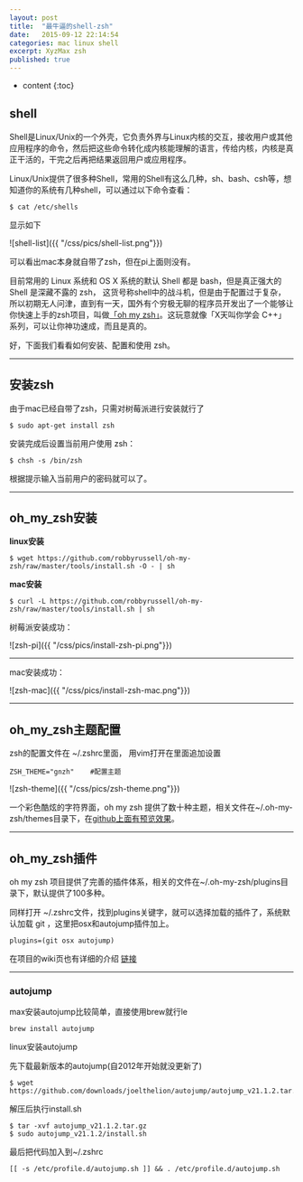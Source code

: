 ```yaml
---
layout: post
title:  "最牛逼的shell-zsh"
date:   2015-09-12 22:14:54
categories: mac linux shell
excerpt: XyzMax zsh
published: true
---
```


* content
{:toc}

## shell

Shell是Linux/Unix的一个外壳，它负责外界与Linux内核的交互，接收用户或其他应用程序的命令，然后把这些命令转化成内核能理解的语言，传给内核，内核是真正干活的，干完之后再把结果返回用户或应用程序。

Linux/Unix提供了很多种Shell，常用的Shell有这么几种，sh、bash、csh等，想知道你的系统有几种shell，可以通过以下命令查看：

	$ cat /etc/shells

显示如下

![shell-list]({{ "/css/pics/shell-list.png"}})

可以看出mac本身就自带了zsh，但在pi上面则没有。

目前常用的 Linux 系统和 OS X 系统的默认 Shell 都是 bash，但是真正强大的 Shell 是深藏不露的 zsh， 这货号称shell中的战斗机，但是由于配置过于复杂，所以初期无人问津，直到有一天，国外有个穷极无聊的程序员开发出了一个能够让你快速上手的zsh项目，叫做[「oh my zsh」](https://github.com/robbyrussell/oh-my-zsh)。这玩意就像「X天叫你学会 C++」系列，可以让你神功速成，而且是真的。

好，下面我们看看如何安装、配置和使用 zsh。

---

## 安装zsh

由于mac已经自带了zsh，只需对树莓派进行安装就行了

	$ sudo apt-get install zsh

安装完成后设置当前用户使用 zsh：

	$ chsh -s /bin/zsh

根据提示输入当前用户的密码就可以了。

---

## oh_my_zsh安装

**linux安装**

	$ wget https://github.com/robbyrussell/oh-my-zsh/raw/master/tools/install.sh -O - | sh



**mac安装**

	$ curl -L https://github.com/robbyrussell/oh-my-zsh/raw/master/tools/install.sh | sh

树莓派安装成功：

![zsh-pi]({{ "/css/pics/install-zsh-pi.png"}})

---

mac安装成功：

![zsh-mac]({{ "/css/pics/install-zsh-mac.png"}})

---

## oh_my_zsh主题配置
zsh的配置文件在 ~/.zshrc里面， 用vim打开在里面追加设置

	ZSH_THEME="gnzh"	#配置主题

![zsh-theme]({{ "/css/pics/zsh-theme.png"}})

一个彩色酷炫的字符界面，oh my zsh 提供了数十种主题，相关文件在~/.oh-my-zsh/themes目录下，在[github上面有预览效果](https://github.com/robbyrussell/oh-my-zsh/wiki/themes)。

---

## oh_my_zsh插件

oh my zsh 项目提供了完善的插件体系，相关的文件在~/.oh-my-zsh/plugins目录下，默认提供了100多种。

同样打开 ~/.zshrc文件，找到plugins关键字，就可以选择加载的插件了，系统默认加载 git ，这里把osx和autojump插件加上。

	plugins=(git osx autojump)


在项目的wiki页也有详细的介绍 [链接](https://github.com/robbyrussell/oh-my-zsh/wiki/Plugins)

---

### autojump

max安装autojump比较简单，直接使用brew就行le

	brew install autojump


linux安装autojump

先下载最新版本的autojump(自2012年开始就没更新了)

	$ wget https://github.com/downloads/joelthelion/autojump/autojump_v21.1.2.tar.gz

解压后执行install.sh

	$ tar -xvf autojump_v21.1.2.tar.gz
	$ sudo autojump_v21.1.2/install.sh

最后把代码加入到~/.zshrc

	[[ -s /etc/profile.d/autojump.sh ]] && . /etc/profile.d/autojump.sh













